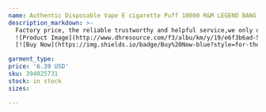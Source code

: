 ```yaml
---
name: Authentic Disposable Vape E cigarette Puff 10000 R&M LEGEND BANG VapSolo King MAX EPE AP10000 Type-C Port Rechargeable Randm Tornado Puff 10
description_markdown: >-
  Factory price, the reliable trustworthy and helpful service,we only do to meet your requirement. Welcome to our store andrewvape Welcome to contact us for more Brand and OEM your LOGO!!! Purchase of E-cigarette and accessories by the underaged is banned. this is an e-cigarette product company. We have been engaged in e-cigarette and other related products for many years . You can be sure that you will find your favorite products here Our company has received a lot of praise from customers since its operation. Almost every customer who bought it will buy it again. I hope we can give you the solid products We provide worldwide wholesale and drop ship service to any customer in the world. Fast free ship;Combine order;Drop ship available;Timely Service; 100% Satisfaction;Welcome to Wholesale and retail.syi
  ![Product Image](http://www.dhresource.com/f3/albu/km/y/19/e6f3b6ad-520a-481d-855f-fc07120f2b26.jpg)
  [![Buy Now](https://img.shields.io/badge/Buy%20Now-blue?style=for-the-badge&logo=none)](https://www.tkqlhce.com/click-100820740-14451685?url=http%3A%2F%2Fwww.dhgate.com%2Fproduct%2Fauthentic-yocan-evolve-plus-kit-1100mah-battery%2F394025731.html)

garment_type:
price: '6.39 USD'
sku: 394025731
stock: in stock
sizes:

---
```

